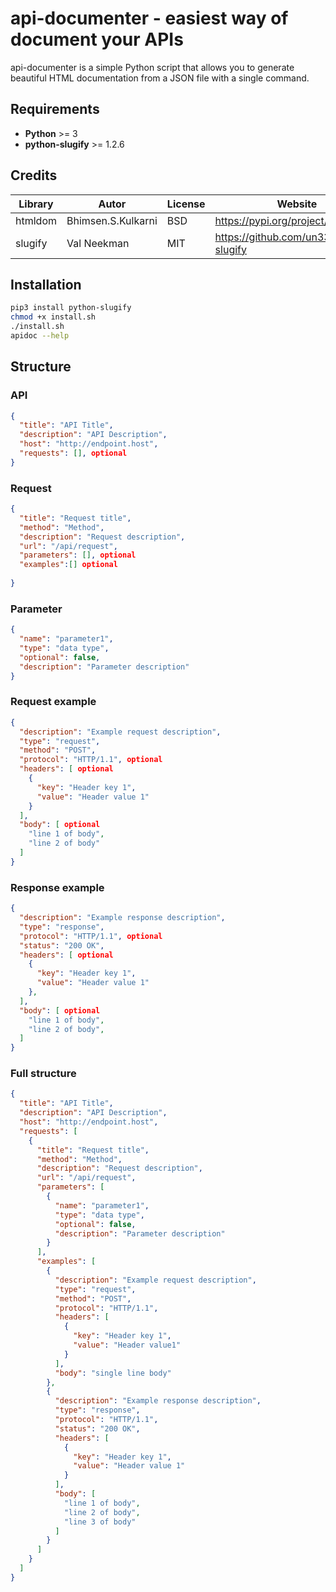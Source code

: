 # api-documenter - easiest way of document your APIs

api-documenter is a simple Python script that allows you to generate beautiful HTML documentation from a JSON file with a single command.

## Requirements
- **Python** >= 3
- **python-slugify** >= 1.2.6

## Credits
| Library | Autor | License | Website |
|---------|--------|--------|---------|
|htmldom|Bhimsen.S.Kulkarni|BSD|<https://pypi.org/project/htmldom/>|
|slugify|Val Neekman|MIT|<https://github.com/un33k/python-slugify>|

## Installation

```bash
pip3 install python-slugify
chmod +x install.sh
./install.sh
apidoc --help
```

## Structure

### API

```json
{
  "title": "API Title",
  "description": "API Description",
  "host": "http://endpoint.host",
  "requests": [], optional
}
```

### Request

```json
{
  "title": "Request title",
  "method": "Method",
  "description": "Request description",
  "url": "/api/request",
  "parameters": [], optional
  "examples":[] optional
  
}
```

### Parameter

```json
{
  "name": "parameter1",
  "type": "data type",
  "optional": false,
  "description": "Parameter description"
}
```

### Request example

```json
{
  "description": "Example request description",
  "type": "request",
  "method": "POST",
  "protocol": "HTTP/1.1", optional
  "headers": [ optional
    {
      "key": "Header key 1",
      "value": "Header value 1"
    }
  ],
  "body": [ optional
    "line 1 of body",
    "line 2 of body"
  ]
}
```

### Response example

```json
{
  "description": "Example response description",
  "type": "response",
  "protocol": "HTTP/1.1", optional
  "status": "200 OK",
  "headers": [ optional
    {
      "key": "Header key 1",
      "value": "Header value 1"
    },
  ],
  "body": [ optional
    "line 1 of body",
    "line 2 of body",
  ]
}
```

### Full structure

```json
{
  "title": "API Title",
  "description": "API Description",
  "host": "http://endpoint.host",
  "requests": [
    {
      "title": "Request title",
      "method": "Method",
      "description": "Request description",
      "url": "/api/request",
      "parameters": [
        {
          "name": "parameter1",
          "type": "data type",
          "optional": false,
          "description": "Parameter description"
        }
      ],
      "examples": [
        {
          "description": "Example request description",
          "type": "request",
          "method": "POST",
          "protocol": "HTTP/1.1",
          "headers": [
            {
              "key": "Header key 1",
              "value": "Header value1"
            }
          ],
          "body": "single line body"
        },
        {
          "description": "Example response description",
          "type": "response",
          "protocol": "HTTP/1.1",
          "status": "200 OK",
          "headers": [
            {
              "key": "Header key 1",
              "value": "Header value 1"
            }
          ],
          "body": [
            "line 1 of body",
            "line 2 of body",
            "line 3 of body"
          ]
        }
      ]
    }
  ]
}
```
